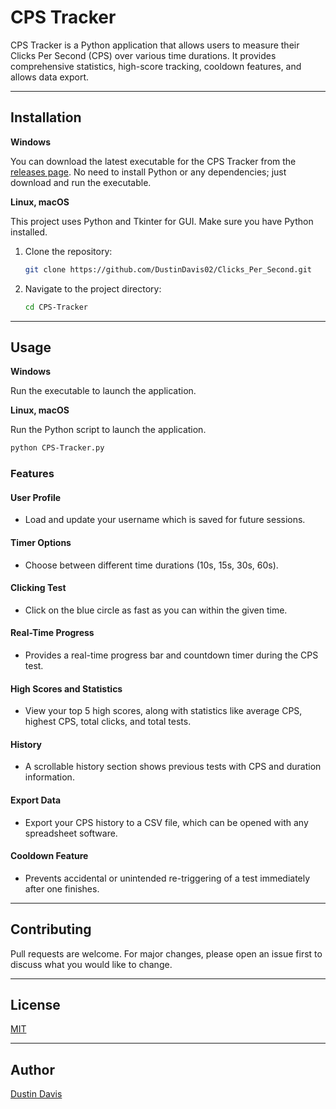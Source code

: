 # CPS Tracker

CPS Tracker is a Python application that allows users to measure their Clicks Per Second (CPS) over various time durations. It provides comprehensive statistics, high-score tracking, cooldown features, and allows data export.

---

## Installation

**Windows**


You can download the latest executable for the CPS Tracker from the [releases page](https://github.com/DustinDavis02/Clicks_Per_Second/releases). No need to install Python or any dependencies; just download and run the executable.


**Linux, macOS**

This project uses Python and Tkinter for GUI. Make sure you have Python installed.

1. Clone the repository:

    ```bash
    git clone https://github.com/DustinDavis02/Clicks_Per_Second.git
    ```
    
2. Navigate to the project directory:

    ```bash
    cd CPS-Tracker
    ```

---

## Usage

**Windows**

Run the executable to launch the application.

**Linux, macOS**

Run the Python script to launch the application.

```bash
python CPS-Tracker.py
```

### Features

#### User Profile

- Load and update your username which is saved for future sessions.

#### Timer Options

- Choose between different time durations (10s, 15s, 30s, 60s).

#### Clicking Test

- Click on the blue circle as fast as you can within the given time.

#### Real-Time Progress

- Provides a real-time progress bar and countdown timer during the CPS test.

#### High Scores and Statistics

- View your top 5 high scores, along with statistics like average CPS, highest CPS, total clicks, and total tests.

#### History

- A scrollable history section shows previous tests with CPS and duration information.

#### Export Data

- Export your CPS history to a CSV file, which can be opened with any spreadsheet software.

#### Cooldown Feature

- Prevents accidental or unintended re-triggering of a test immediately after one finishes.

---

## Contributing

Pull requests are welcome. For major changes, please open an issue first to discuss what you would like to change.

---

## License

[MIT](https://choosealicense.com/licenses/mit/)

---

## Author
[Dustin Davis](https://github.com/DustinDavis02)
